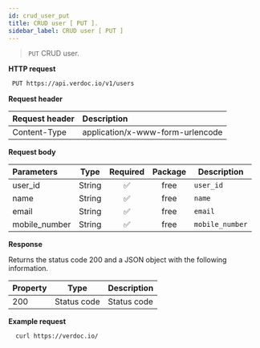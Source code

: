 ```yaml
---
id: crud_user_put
title: CRUD user [ PUT ].
sidebar_label: CRUD user [ PUT ]
---
```


> `PUT` CRUD user.

**HTTP request**

```bash
 PUT https://api.verdoc.io/v1/users
```

**Request header**

| Request header | Description                      |
| :------------- | :------------------------------- |
| Content-Type   | application/x-www-form-urlencode |

**Request body**

| Parameters    |  Type  | Required | Package | Description     |
| :------------ | :----: | :------: | :-----: | --------------- |
| user_id       | String |    ✅    |  free   | `user_id`       |
| name          | String |    ✅    |  free   | `name`          |
| email         | String |    ✅    |  free   | `email`         |
| mobile_number | String |    ✅    |  free   | `mobile_number` |

**Response**

Returns the status code 200 and a JSON object with the following information.

| Property |    Type     | Description |
| :------- | :---------: | ----------- |
| 200      | Status code | Status code |

**Example request**

```bash
  curl https://verdoc.io/
```
